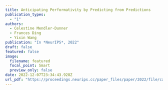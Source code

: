 ```yaml
---
title: Anticipating Performativity by Predicting from Predictions
publication_types:
  - "1"
authors:
  - Celestine Mendler-Dunner
  - Frances Ding
  - Yixin Wang
publication: "In *NeurIPS*, 2022"
draft: false
featured: false
image:
  filename: featured
  focal_point: Smart
  preview_only: false
date: 2022-12-07T23:34:43.928Z
url_pdf: "https://proceedings.neurips.cc/paper_files/paper/2022/file/ca09b375e8e2b2c789698c079a9fc51c-Paper-Conference.pdf"
---
```

